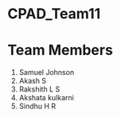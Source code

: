 # CPAD_Team11
# Team Members
1. Samuel Johnson
2. Akash S
3. Rakshith L S
4. Akshata kulkarni
5. Sindhu H R
